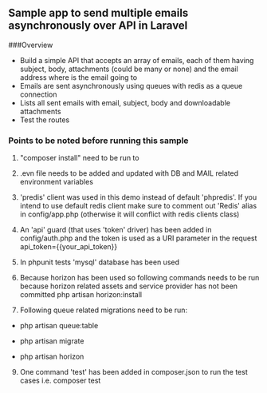 ## Sample app to send multiple emails asynchronously over API in Laravel

###Overview

- Build a simple API that accepts an array of emails, each of them
  having subject, body, attachments (could be many or none) and the email
  address where is the email going to
- Emails are sent asynchronously using queues with redis as a queue connection
- Lists all sent emails with email, subject, body and
  downloadable attachments
- Test the routes


### Points to be noted before running this sample
1. "composer install" need to be run to


2. .evn file needs to be added and updated with DB and MAIL related environment variables


3. 'predis' client was used in this demo instead of default 'phpredis'. 
If you intend to use default redis client make sure to comment out 'Redis' alias in config/app.php (otherwise it will conflict with redis clients class)


4. An 'api' guard (that uses 'token' driver) has been added in config/auth.php 
and the token is used as a URI parameter in the request api_token={{your_api_token}}

   
5. In phpunit tests 'mysql' database has been used


5. Because horizon has been used so following commands needs to be run because horizon related assets and service provider has not been committed
   php artisan horizon:install


8. Following queue related migrations need to be run:
    
- php artisan queue:table

- php artisan migrate

- php artisan horizon

9. One command 'test' has been added in composer.json to run the test cases 
i.e. composer test 
